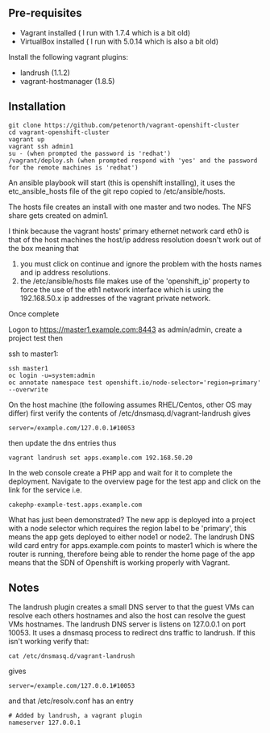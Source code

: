 Pre-requisites
--------------

* Vagrant installed ( I run with 1.7.4 which is a bit old)
* VirtualBox installed ( I run with 5.0.14 which is also a bit old)

Install the following vagrant plugins:

* landrush (1.1.2)
* vagrant-hostmanager (1.8.5)

Installation
------------

    git clone https://github.com/petenorth/vagrant-openshift-cluster
    cd vagrant-openshift-cluster
    vagrant up
    vagrant ssh admin1
    su - (when prompted the password is 'redhat')
    /vagrant/deploy.sh (when prompted respond with 'yes' and the password for the remote machines is 'redhat')

An ansible playbook will start (this is openshift installing), it uses the etc_ansible_hosts file of the git repo copied to /etc/ansible/hosts.

The hosts file creates an install with one master and two nodes. The NFS share gets created on admin1.

I think because the vagrant hosts' primary ethernet network card eth0 is that of the host machines the host/ip address resolution doesn't work out of the box meaning that

1. you must click on continue and ignore the problem with the hosts names and ip address resolutions.
2. the /etc/ansible/hosts file makes use of the 'openshift_ip' property to force the use of the eth1 network interface which is using the 192.168.50.x ip addresses of the vagrant private network.

Once complete

Logon to https://master1.example.com:8443 as admin/admin, create a project test then

ssh to master1:

    ssh master1
    oc login -u=system:admin
    oc annotate namespace test openshift.io/node-selector='region=primary' --overwrite

On the host machine (the following assumes RHEL/Centos, other OS may differ) first verify the contents of /etc/dnsmasq.d/vagrant-landrush gives

    server=/example.com/127.0.0.1#10053

then update the dns entries thus

    vagrant landrush set apps.example.com 192.168.50.20

In the web console create a PHP app and wait for it to complete the deployment. Navigate to the overview page for the test app and click on the link for the service i.e.

    cakephp-example-test.apps.example.com
    
What has just been demonstrated? The new app is deployed into a project with a node selector which requires the region label to be 'primary', this means the app gets deployed to either node1 or node2. The landrush DNS wild card entry for apps.example.com points to master1 which is where the router is running, therefore being able to render the home page of the app means that the SDN of Openshift is working properly with Vagrant.

Notes
-----

The landrush plugin creates a small DNS server to that the guest VMs can resolve each others hostnames and also the host can resolve the guest VMs hostnames. The landrush DNS server is listens on 127.0.0.1 on port 10053. It uses a dnsmasq process to redirect dns traffic to landrush. If this isn't working verify that:

    cat /etc/dnsmasq.d/vagrant-landrush

gives

    server=/example.com/127.0.0.1#10053

and that /etc/resolv.conf has an entry

    # Added by landrush, a vagrant plugin 
    nameserver 127.0.0.1

  






  
